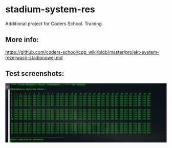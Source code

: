 # stadium-system-res
Additional project for Coders School. Training.

## More info: 
https://github.com/coders-school/cpp_wiki/blob/master/projekt-system-rezerwacji-stadionowej.md


## Test screenshots:
![Screenshot](screenshots/test.png)